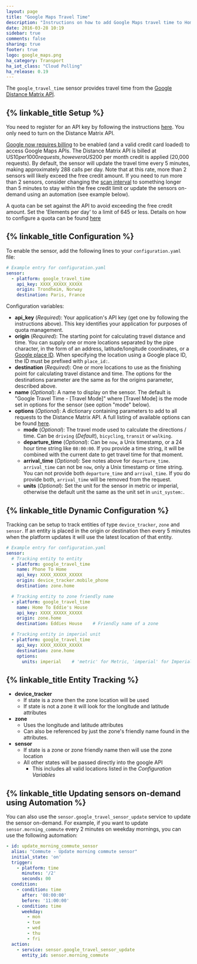 ```yaml
---
layout: page
title: "Google Maps Travel Time"
description: "Instructions on how to add Google Maps travel time to Home Assistant."
date: 2016-03-28 10:19
sidebar: true
comments: false
sharing: true
footer: true
logo: google_maps.png
ha_category: Transport
ha_iot_class: "Cloud Polling"
ha_release: 0.19
---
```


The `google_travel_time` sensor provides travel time from the [Google Distance Matrix API](https://developers.google.com/maps/documentation/distance-matrix/).

## {% linkable_title Setup %}

You need to register for an API key by following the instructions [here](https://github.com/googlemaps/google-maps-services-python#api-keys). You only need to turn on the Distance Matrix API.

[Google now requires billing](https://mapsplatform.googleblog.com/2018/05/introducing-google-maps-platform.html) to be enabled (and a valid credit card loaded) to access Google Maps APIs. The Distance Matrix API is billed at US$10 per 1000 requests, however a US$200 per month credit is applied (20,000 requests). By default, the sensor will update the travel time every 5 minutes, making approximately 288 calls per day. Note that at this rate, more than 2 sensors will likely exceed the free credit amount. If you need to run more than 2 sensors, consider changing the [scan interval](/docs/configuration/platform_options/#scan-interval) to something longer than 5 minutes to stay within the free credit limit or update the sensors on-demand using an automation (see example below).

A quota can be set against the API to avoid exceeding the free credit amount. Set the 'Elements per day' to a limit of 645 or less. Details on how to configure a quota can be found [here](https://developers.google.com/maps/documentation/distance-matrix/usage-and-billing#set-caps)

## {% linkable_title Configuration %}

To enable the sensor, add the following lines to your `configuration.yaml` file:

```yaml
# Example entry for configuration.yaml
sensor:
  - platform: google_travel_time
    api_key: XXXX_XXXXX_XXXXX
    origin: Trondheim, Norway
    destination: Paris, France
```

Configuration variables:

- **api_key** (*Required*): Your application's API key (get one by following the instructions above). This key identifies your application for purposes of quota management.
- **origin** (*Required*): The starting point for calculating travel distance and time. You can supply one or more locations separated by the pipe character, in the form of an address, latitude/longitude coordinates, or a [Google place ID](https://developers.google.com/places/place-id). When specifying the location using a Google place ID, the ID must be prefixed with `place_id:`.
- **destination** (*Required*): One or more locations to use as the finishing point for calculating travel distance and time. The options for the destinations parameter are the same as for the origins parameter, described above.
- **name** (*Optional*): A name to display on the sensor. The default is "Google Travel Time - [Travel Mode]" where [Travel Mode] is the mode set in options for the sensor (see option "mode" below).
- **options** (*Optional*): A dictionary containing parameters to add to all requests to the Distance Matrix API. A full listing of available options can be found [here](https://developers.google.com/maps/documentation/distance-matrix/intro#RequestParameters).
  - **mode** (*Optional*): The travel mode used to calculate the directions / time. Can be `driving` (*Default*), `bicycling`, `transit` or `walking`.
  - **departure_time** (*Optional*): Can be `now`, a Unix timestamp, or a 24 hour time string like `08:00:00`. If you provide a time string, it will be combined with the current date to get travel time for that moment.
  - **arrival_time** (*Optional*): See notes above for `departure_time`. `arrival_time` can not be `now`, only a Unix timestamp or time string. You can not provide both `departure_time` and `arrival_time`. If you do provide both, `arrival_time` will be removed from the request.
  - **units** (*Optional*): Set the unit for the sensor in metric or imperial, otherwise the default unit the same as the unit set in `unit_system:`.

## {% linkable_title Dynamic Configuration %}

Tracking can be setup to track entities of type `device_tracker`, `zone` and `sensor`. If an entity is placed in the origin or destination then every 5 minutes when the platform updates it will use the latest location of that entity.

```yaml
# Example entry for configuration.yaml
sensor:
  # Tracking entity to entity
  - platform: google_travel_time
    name: Phone To Home
    api_key: XXXX_XXXXX_XXXXX
    origin: device_tracker.mobile_phone
    destination: zone.home

  # Tracking entity to zone friendly name
  - platform: google_travel_time
    name: Home To Eddie's House
    api_key: XXXX_XXXXX_XXXXX
    origin: zone.home
    destination: Eddies House    # Friendly name of a zone

  # Tracking entity in imperial unit
  - platform: google_travel_time
    api_key: XXXX_XXXXX_XXXXX
    destination: zone.home
    options:
      units: imperial    # 'metric' for Metric, 'imperial' for Imperial
```

## {% linkable_title Entity Tracking %}

- **device_tracker**
  - If state is a zone then the zone location will be used
  - If state is not a zone it will look for the longitude and latitude attributes
- **zone**
  - Uses the longitude and latitude attributes
  - Can also be referenced by just the zone's friendly name found in the attributes.
- **sensor**
  - If state is a zone or zone friendly name then will use the zone location
  - All other states will be passed directly into the google API
    - This includes all valid locations listed in the *Configuration Variables*

## {% linkable_title Updating sensors on-demand using Automation %}

You can also use the `sensor.google_travel_sensor_update` service to update the sensor on-demand. For example, if you want to update `sensor.morning_commute` every 2 minutes on weekday mornings, you can use the following automation:

```yaml
- id: update_morning_commute_sensor
  alias: "Commute - Update morning commute sensor"
  initial_state: 'on'
  trigger:
    - platform: time
      minutes: '/2'
      seconds: 00
  condition:
    - condition: time
      after: '08:00:00'
      before: '11:00:00'
    - condition: time
      weekday:
        - mon
        - tue
        - wed
        - thu
        - fri
  action:
    - service: sensor.google_travel_sensor_update
      entity_id: sensor.morning_commute
```
